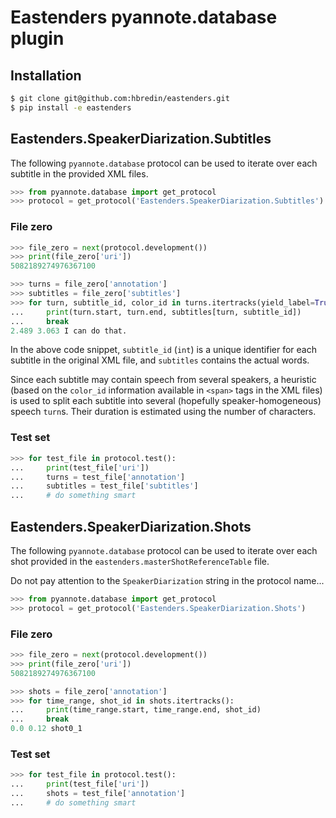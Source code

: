# Eastenders pyannote.database plugin

## Installation

```bash
$ git clone git@github.com:hbredin/eastenders.git
$ pip install -e eastenders
```

## Eastenders.SpeakerDiarization.Subtitles

The following `pyannote.database` protocol can be used to iterate over each subtitle in the
provided XML files.

```python
>>> from pyannote.database import get_protocol
>>> protocol = get_protocol('Eastenders.SpeakerDiarization.Subtitles')
```

### File zero

```python
>>> file_zero = next(protocol.development())
>>> print(file_zero['uri'])
5082189274976367100

>>> turns = file_zero['annotation']
>>> subtitles = file_zero['subtitles']
>>> for turn, subtitle_id, color_id in turns.itertracks(yield_label=True):
...     print(turn.start, turn.end, subtitles[turn, subtitle_id])
...     break
2.489 3.063 I can do that.
```

In the above code snippet, `subtitle_id` (`int`) is a unique identifier for
each subtitle in the original XML file, and `subtitles` contains the actual
words.

Since each subtitle may contain speech from several speakers, a heuristic
(based on the `color_id` information available in `<span>` tags in the XML
files) is used to split each subtitle into several (hopefully
speaker-homogeneous) speech `turn`s. Their duration is estimated using the
number of characters.

### Test set

```python
>>> for test_file in protocol.test():
...     print(test_file['uri'])
...     turns = test_file['annotation']
...     subtitles = test_file['subtitles']
...     # do something smart
```

## Eastenders.SpeakerDiarization.Shots

The following `pyannote.database` protocol can be used to iterate over each
shot provided in the `eastenders.masterShotReferenceTable` file.

Do not pay attention to the `SpeakerDiarization` string in the protocol name...

```python
>>> from pyannote.database import get_protocol
>>> protocol = get_protocol('Eastenders.SpeakerDiarization.Shots')
```

### File zero

```python
>>> file_zero = next(protocol.development())
>>> print(file_zero['uri'])
5082189274976367100

>>> shots = file_zero['annotation']
>>> for time_range, shot_id in shots.itertracks():
...     print(time_range.start, time_range.end, shot_id)
...     break
0.0 0.12 shot0_1
```

### Test set

```python
>>> for test_file in protocol.test():
...     print(test_file['uri'])
...     shots = test_file['annotation']
...     # do something smart
```
